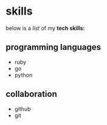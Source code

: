 # skills

below is a _list_ of my **tech skills:**
## programming languages
- ruby
- go
- python

## collaboration
- github
- git
